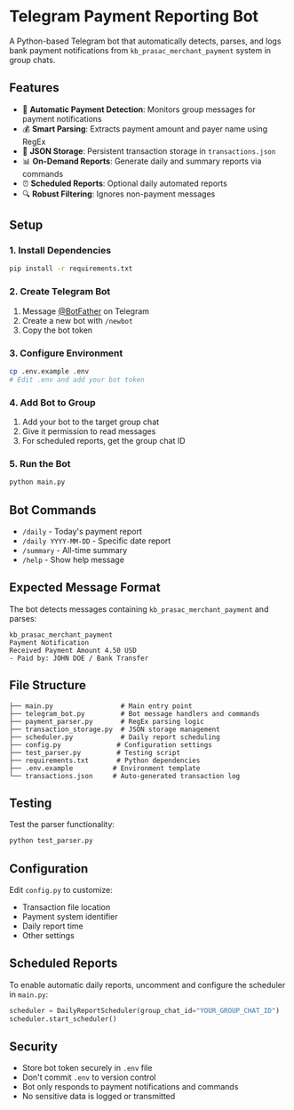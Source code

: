 # Telegram Payment Reporting Bot

A Python-based Telegram bot that automatically detects, parses, and logs bank payment notifications from `kb_prasac_merchant_payment` system in group chats.

## Features

- 🤖 **Automatic Payment Detection**: Monitors group messages for payment notifications
- 💰 **Smart Parsing**: Extracts payment amount and payer name using RegEx
- 💾 **JSON Storage**: Persistent transaction storage in `transactions.json`
- 📊 **On-Demand Reports**: Generate daily and summary reports via commands
- ⏰ **Scheduled Reports**: Optional daily automated reports
- 🔍 **Robust Filtering**: Ignores non-payment messages

## Setup

### 1. Install Dependencies
```bash
pip install -r requirements.txt
```

### 2. Create Telegram Bot
1. Message [@BotFather](https://t.me/botfather) on Telegram
2. Create a new bot with `/newbot`
3. Copy the bot token

### 3. Configure Environment
```bash
cp .env.example .env
# Edit .env and add your bot token
```

### 4. Add Bot to Group
1. Add your bot to the target group chat
2. Give it permission to read messages
3. For scheduled reports, get the group chat ID

### 5. Run the Bot
```bash
python main.py
```

## Bot Commands

- `/daily` - Today's payment report
- `/daily YYYY-MM-DD` - Specific date report  
- `/summary` - All-time summary
- `/help` - Show help message

## Expected Message Format

The bot detects messages containing `kb_prasac_merchant_payment` and parses:

```
kb_prasac_merchant_payment
Payment Notification
Received Payment Amount 4.50 USD
- Paid by: JOHN DOE / Bank Transfer
```

## File Structure

```
├── main.py                 # Main entry point
├── telegram_bot.py         # Bot message handlers and commands
├── payment_parser.py       # RegEx parsing logic
├── transaction_storage.py  # JSON storage management
├── scheduler.py            # Daily report scheduling
├── config.py              # Configuration settings
├── test_parser.py         # Testing script
├── requirements.txt       # Python dependencies
├── .env.example          # Environment template
└── transactions.json     # Auto-generated transaction log
```

## Testing

Test the parser functionality:
```bash
python test_parser.py
```

## Configuration

Edit `config.py` to customize:
- Transaction file location
- Payment system identifier
- Daily report time
- Other settings

## Scheduled Reports

To enable automatic daily reports, uncomment and configure the scheduler in `main.py`:

```python
scheduler = DailyReportScheduler(group_chat_id="YOUR_GROUP_CHAT_ID")
scheduler.start_scheduler()
```

## Security

- Store bot token securely in `.env` file
- Don't commit `.env` to version control
- Bot only responds to payment notifications and commands
- No sensitive data is logged or transmitted